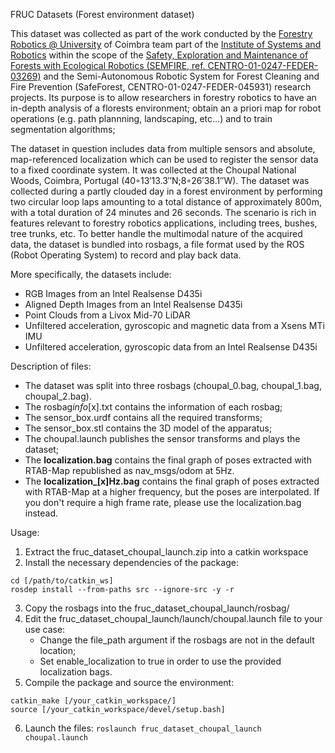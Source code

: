 FRUC Datasets (Forest environment dataset)

This dataset was collected as part of the work conducted by the [Forestry Robotics @ University](https://www.youtube.com/@forestryroboticsuc) of Coimbra team
part of the [Institute of Systems and Robotics](https://www.isr.uc.pt/)
within the scope of the [Safety, Exploration and Maintenance of Forests with Ecological Robotics (SEMFIRE, ref. CENTRO-01-0247-FEDER-03269)](http://semfire.ingeniarius.pt/)
and the Semi-Autonomous Robotic System for Forest Cleaning and Fire Prevention (SafeForest, CENTRO-01-0247-FEDER-045931) research projects.
Its purpose is to allow researchers in forestry robotics to have an in-depth analysis of a florests environment; obtain an a priori map for robot
operations (e.g. path plannning, landscaping, etc…) and to train segmentation algorithms;

The dataset in question includes data from multiple sensors and absolute, map-referenced localization which can be used to
register the sensor data to a fixed coordinate system. It was collected at the Choupal National Woods, Coimbra, Portugal (40◦13′13.3′′N;8◦26′38.1′′W).
The dataset was collected during a partly clouded day in a forest environment by performing two circular loop laps amounting to a total distance of
approximately 800m, with a total duration of 24 minutes and 26 seconds. The scenario is rich in features relevant to forestry robotics applications,
including trees, bushes, tree trunks, etc. To better handle the multimodal nature of the acquired data, the dataset is bundled into rosbags, a file
format used by the ROS (Robot Operating System) to record and play back data.

More specifically, the datasets include:

- RGB Images from an Intel Realsense D435i
- Aligned Depth Images from an Intel Realsense D435i
- Point Clouds from a Livox Mid-70 LiDAR
- Unfiltered acceleration, gyroscopic and magnetic data from a Xsens MTi IMU
- Unfiltered acceleration, gyroscopic data from an Intel Realsense D435i

Description of files:

- The dataset was split into three rosbags (choupal_0.bag, choupal_1.bag, choupal_2.bag).
- The rosbag*info*[x].txt contains the information of each rosbag;
- The sensor_box.urdf contains all the required transforms;
- The sensor_box.stl contains the 3D model of the apparatus;
- The choupal.launch publishes the sensor transforms and plays the dataset;
- The **localization.bag** contains the final graph of poses extracted with RTAB-Map republished as nav_msgs/odom at 5Hz.
- The **localization\_[x]Hz.bag** contains the final graph of poses extracted with RTAB-Map at a higher frequency, but the poses are interpolated. If you don't require a high frame rate, please use the localization.bag instead.

Usage:

1. Extract the fruc_dataset_choupal_launch.zip into a catkin workspace
2. Install the necessary dependencies of the package:

```
cd [/path/to/catkin_ws]
rosdep install --from-paths src --ignore-src -y -r
```

3. Copy the rosbags into the fruc_dataset_choupal_launch/rosbag/
4. Edit the fruc_dataset_choupal_launch/launch/choupal.launch file to your use case:
   - Change the file_path argument if the rosbags are not in the default location;
   - Set enable_localization to true in order to use the provided localization bags.
5. Compile the package and source the environment:

```
catkin_make [/your_catkin_workspace/]
source [/your_catkin_workspace/devel/setup.bash]
```

6. Launch the files:
   `roslaunch fruc_dataset_choupal_launch choupal.launch`
